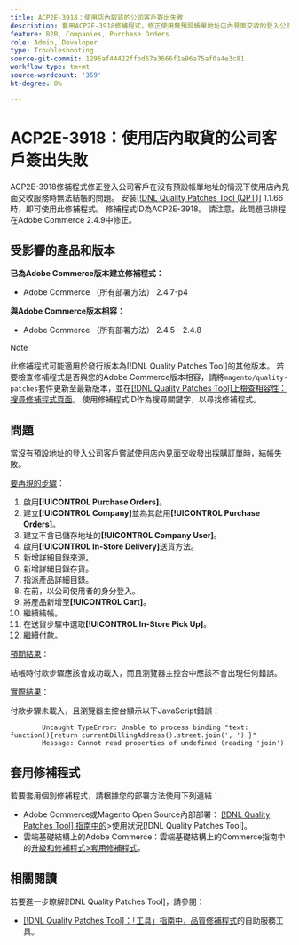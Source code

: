 ```yaml
---
title: ACP2E-3918：使用店內取貨的公司客戶簽出失敗
description: 套用ACP2E-3918修補程式，修正使用無預設帳單地址店內見面交收的登入公司客戶無法結帳的Adobe Commerce問題。
feature: B2B, Companies, Purchase Orders
role: Admin, Developer
type: Troubleshooting
source-git-commit: 1295af44422ffbd67a3666f1a96a75af0a4e3c81
workflow-type: tm+mt
source-wordcount: '359'
ht-degree: 0%

---
```



# ACP2E-3918：使用店內取貨的公司客戶簽出失敗

ACP2E-3918修補程式修正登入公司客戶在沒有預設帳單地址的情況下使用店內見面交收服務時無法結帳的問題。 安裝[[!DNL Quality Patches Tool (QPT)]](/help/tools/quality-patches-tool/quality-patches-tool-to-self-serve-quality-patches.md) 1.1.66時，即可使用此修補程式。 修補程式ID為ACP2E-3918。 請注意，此問題已排程在Adobe Commerce 2.4.9中修正。

## 受影響的產品和版本

**已為Adobe Commerce版本建立修補程式：**

* Adobe Commerce （所有部署方法） 2.4.7-p4

**與Adobe Commerce版本相容：**

* Adobe Commerce （所有部署方法） 2.4.5 - 2.4.8

>[!NOTE]
>
>此修補程式可能適用於發行版本為[!DNL Quality Patches Tool]的其他版本。 若要檢查修補程式是否與您的Adobe Commerce版本相容，請將`magento/quality-patches`套件更新至最新版本，並在[[!DNL Quality Patches Tool]上檢查相容性：搜尋修補程式頁面](https://experienceleague.adobe.com/tools/commerce-quality-patches/index.html?lang=zh-Hant)。 使用修補程式ID作為搜尋關鍵字，以尋找修補程式。

## 問題

當沒有預設地址的登入公司客戶嘗試使用店內見面交收發出採購訂單時，結帳失敗。

<u>要再現的步驟</u>：

1. 啟用&#x200B;**[!UICONTROL Purchase Orders]**。
1. 建立&#x200B;**[!UICONTROL Company]**&#x200B;並為其啟用&#x200B;**[!UICONTROL Purchase Orders]**。
1. 建立不含已儲存地址的&#x200B;**[!UICONTROL Company User]**。
1. 啟用&#x200B;**[!UICONTROL In-Store Delivery]**&#x200B;送貨方法。
1. 新增詳細目錄來源。
1. 新增詳細目錄存貨。
1. 指派產品詳細目錄。
1. 在前，以公司使用者的身分登入。
1. 將產品新增至&#x200B;**[!UICONTROL Cart]**。
1. 繼續結帳。
1. 在送貨步驟中選取&#x200B;**[!UICONTROL In-Store Pick Up]**。
1. 繼續付款。

<u>預期結果</u>：

結帳時付款步驟應該會成功載入，而且瀏覽器主控台中應該不會出現任何錯誤。

<u>實際結果</u>：

付款步驟未載入，且瀏覽器主控台顯示以下JavaScript錯誤：

```
        Uncaught TypeError: Unable to process binding "text: function(){return currentBillingAddress().street.join(', ') }"
        Message: Cannot read properties of undefined (reading 'join')
```

## 套用修補程式

若要套用個別修補程式，請根據您的部署方法使用下列連結：

* Adobe Commerce或Magento Open Source內部部署： [[!DNL Quality Patches Tool] 指南中的](/help/tools/quality-patches-tool/usage.md)>使用狀況[!DNL Quality Patches Tool]。
* 雲端基礎結構上的Adobe Commerce：雲端基礎結構上的Commerce指南中的[升級和修補程式>套用修補程式](https://experienceleague.adobe.com/docs/commerce-cloud-service/user-guide/develop/upgrade/apply-patches.html?lang=zh-Hant)。

## 相關閱讀

若要進一步瞭解[!DNL Quality Patches Tool]，請參閱：

* [[!DNL Quality Patches Tool]：「工具」指南中，品質修補程式](/help/tools/quality-patches-tool/quality-patches-tool-to-self-serve-quality-patches.md)的自助服務工具。
